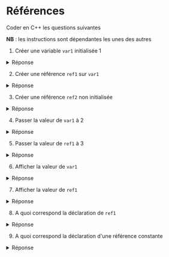 # Références

Coder en C++ les questions suivantes

**NB** : les instructions sont dépendantes les unes des autres

1) Créer une variable `var1` initialisée 1

<details>
<summary>Réponse</summary>

`int var1 = 1;`

</details>

2) Créer une référence `ref1` sur `var1`

<details>
<summary>Réponse</summary>

`int& ref1 = var1;`

</details>

3) Créer une référence `ref2` non initialisée

<details>
<summary>Réponse</summary>

Pas possible, une référence est toujours initialisée

</details>

4) Passer la valeur de `var1` à 2

<details>
<summary>Réponse</summary>

`var1 = 2;`

</details>

5) Passer la valeur de `ref1` à 3

<details>
<summary>Réponse</summary>

`ref1 = 3;`

</details>

6) Afficher la valeur de `var1`

<details>
<summary>Réponse</summary>

`cout << var1; // => 3`

</details>

7) Afficher la valeur de `ref1`

<details>
<summary>Réponse</summary>

`cout << ref1; // => 3` // au contraire des pointeurs, aucune syntaxe particulière

</details>

8) A quoi correspond la déclaration de `ref1`

<details>
<summary>Réponse</summary>

`int* const ref1 = &var1`

</details>

9) A quoi correspond la déclaration d'une référence constante

<details>
<summary>Réponse</summary>

`const int* const refCste = &var1`

</details>

